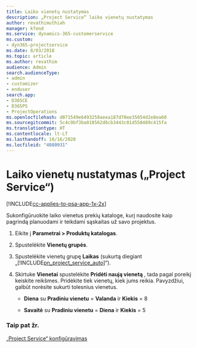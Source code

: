 ```yaml
---
title: Laiko vienetų nustatymas
description: „Project Service“ laiko vienetų nustatymas
author: revathimuthiah
manager: kfend
ms.service: dynamics-365-customerservice
ms.custom:
- dyn365-projectservice
ms.date: 8/03/2018
ms.topic: article
ms.author: revathim
audience: Admin
search.audienceType:
- admin
- customizer
- enduser
search.app:
- D365CE
- D365PS
- ProjectOperations
ms.openlocfilehash: d071549e6493258aeea187d70ee35054d2e8ea60
ms.sourcegitcommit: 5c4c9bf3ba018562d6cb3443c01d550489c415fa
ms.translationtype: HT
ms.contentlocale: lt-LT
ms.lasthandoff: 10/16/2020
ms.locfileid: "4080931"
---
```

# <a name="set-up-time-units-project-service"></a>Laiko vienetų nustatymas („Project Service“)

[!INCLUDE[cc-applies-to-psa-app-1x-2x](../includes/cc-applies-to-psa-app-1x-2x.md)]

Sukonfigūruokite laiko vienetus prekių kataloge, kurį naudosite kaip pagrindą planuodami ir teikdami sąskaitas už savo projektus.  
  
1. Eikite į **Parametrai > Produktų katalogas**.  
  
2. Spustelėkite **Vienetų grupės**.  
  
3. Spustelėkite vienetų grupę **Laikas** (sukurtą diegiant „[!INCLUDE[pn_project_service_auto](../includes/pn-project-service-auto.md)]“).  
  
4. Skirtuke **Vienetai** spustelėkite **Pridėti naują vienetą** , tada pagal poreikį keiskite reikšmes. Pridėkite tiek vienetų, kiek jums reikia. Pavyzdžiui, galbūt norėsite sukurti tolesnius vienetus.  
  
   - **Diena** su **Pradiniu vienetu** = **Valanda** ir **Kiekis** = 8  
  
   - **Savaitė** su **Pradiniu vienetu** = **Diena** ir **Kiekis** = 5  
  
### <a name="see-also"></a>Taip pat žr.  
 [„Project Service“ konfigūravimas](../psa/configure.md)
